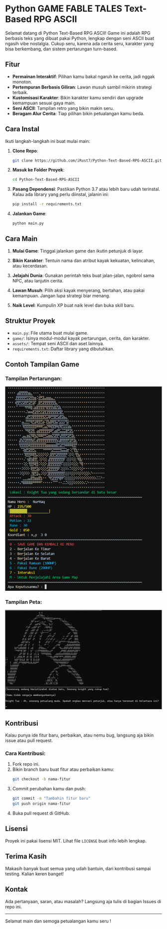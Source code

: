 # Python GAME FABLE TALES Text-Based RPG ASCII

Selamat datang di Python Text-Based RPG ASCII! Game ini adalah RPG berbasis teks yang dibuat pakai Python, lengkap dengan seni ASCII buat ngasih vibe nostalgia. Cukup seru, karena ada cerita seru, karakter yang bisa berkembang, dan sistem pertarungan turn-based.

## Fitur

- **Permainan Interaktif**: Pilihan kamu bakal ngaruh ke cerita, jadi nggak monoton.
- **Pertempuran Berbasis Giliran**: Lawan musuh sambil mikirin strategi terbaik.
- **Kustomisasi Karakter**: Bikin karakter kamu sendiri dan upgrade kemampuan sesuai gaya main.
- **Seni ASCII**: Tampilan retro yang bikin makin seru.
- **Beragam Alur Cerita**: Tiap pilihan bikin petualangan kamu beda.

## Cara Instal

Ikuti langkah-langkah ini buat mulai main:

1. **Clone Repo**:
   ```bash
   git clone https://github.com/iRust7/Python-Text-Based-RPG-ASCII.git
   ```

2. **Masuk ke Folder Proyek**:
   ```bash
   cd Python-Text-Based-RPG-ASCII
   ```

3. **Pasang Dependensi**:
   Pastikan Python 3.7 atau lebih baru udah terinstal. Kalau ada library yang perlu diinstal, jalanin ini:
   ```bash
   pip install -r requirements.txt
   ```

4. **Jalankan Game**:
   ```bash
   python main.py
   ```

## Cara Main

1. **Mulai Game**:
   Tinggal jalankan game dan ikutin petunjuk di layar.

2. **Bikin Karakter**:
   Tentuin nama dan atribut kayak kekuatan, kelincahan, atau kecerdasan.

3. **Jelajahi Dunia**:
   Gunakan perintah teks buat jalan-jalan, ngobrol sama NPC, atau lanjutin cerita.

4. **Lawan Musuh**:
   Pilih aksi kayak menyerang, bertahan, atau pakai kemampuan. Jangan lupa strategi biar menang.

5. **Naik Level**:
   Kumpulin XP buat naik level dan buka skill baru.

## Struktur Proyek

- `main.py`: File utama buat mulai game.
- `game/`: Isinya modul-modul kayak pertarungan, cerita, dan karakter.
- `assets/`: Tempat seni ASCII dan aset lainnya.
- `requirements.txt`: Daftar library yang dibutuhkan.

## Contoh Tampilan Game

### Tampilan Pertarungan:
![Tampilan Pertarungan](https://github.com/iRust7/Python-Text-Based-RPG-ASCII/blob/main/asset/gametest2.png)

### Tampilan Peta:
![Tampilan Peta](https://github.com/iRust7/Python-Text-Based-RPG-ASCII/blob/main/asset/gametest3.jpg)

## Kontribusi

Kalau punya ide fitur baru, perbaikan, atau nemu bug, langsung aja bikin issue atau pull request.

### Cara Kontribusi:

1. Fork repo ini.
2. Bikin branch baru buat fitur atau perbaikan kamu:
   ```bash
   git checkout -b nama-fitur
   ```
3. Commit perubahan kamu dan push:
   ```bash
   git commit -m "Tambahin fitur baru"
   git push origin nama-fitur
   ```
4. Buka pull request di GitHub.

## Lisensi

Proyek ini pakai lisensi MIT. Lihat file `LICENSE` buat info lebih lengkap.

## Terima Kasih

Makasih banyak buat semua yang udah bantuin, dari kontribusi sampai testing. Kalian keren banget!

## Kontak

Ada pertanyaan, saran, atau masalah? Langsung aja tulis di bagian Issues di repo ini.

---

Selamat main dan semoga petualangan kamu seru !


